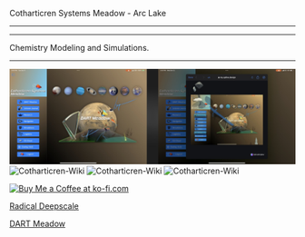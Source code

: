 Cotharticren Systems Meadow - Arc Lake

________________


________________
Chemistry Modeling and Simulations.

________________



![Cotharticren-Wiki](https://github.com/radicaldeepscale/Cotharticren-Wiki/blob/main/C2694259-D596-4361-9C91-FD23F3A21798.jpeg)
![Cotharticren-Wiki](https://github.com/radicaldeepscale/Cotharticren-Wiki/blob/main/C145AF0B-49B9-418C-BCFB-E1381785BEFF.png)
![Cotharticren-Wiki](https://github.com/radicaldeepscale/Cotharticren-Wiki/blob/main/B51E42C4-4DF6-4B8C-B8B5-8421A14C541F.png)
![Cotharticren-Wiki](https://github.com/radicaldeepscale/Cotharticren-Wiki/blob/main/519BADF3-FB73-41B2-92E5-0E5C3890B700.png)



<a href='https://ko-fi.com/X8X629XCK' target='_blank'><img height='36' style='border:0px;height:36px;' src='https://cdn.ko-fi.com/cdn/kofi5.png?v=2' border='0' alt='Buy Me a Coffee at ko-fi.com' /></a>

[Radical Deepscale](Https://www.dartmeadow.com/)

[DART Meadow](https://www.dartmeadow.com/)
